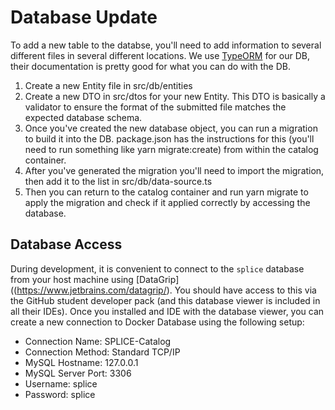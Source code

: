 # Database Update

To add a new table to the databse, you'll need to add information to several different files in several different locations. We use [TypeORM](https://typeorm.io/) for our DB, their documentation is pretty good for what you can do with the DB.

1. Create a new Entity file in src/db/entities
2. Create a new DTO in src/dtos for your new Entity. This DTO is basically a validator to ensure the format of the submitted file matches the expected database schema.
3. Once you've created the new database object, you can run a migration to build it into the DB. package.json has the instructions for this (you'll need to run something like yarn migrate:create) from within the catalog container.
4. After you've generated the migration you'll need to import the migration, then add it to the list in src/db/data-source.ts
5. Then you can return to the catalog container and run yarn migrate to apply the migration and check if it applied correctly by accessing the database.

## Database Access

During development, it is convenient to connect to the `splice` database from your host machine using [DataGrip]((https://www.jetbrains.com/datagrip/). You should have access to this via the GitHub student developer pack (and this database viewer is included in all their IDEs). Once you installed and IDE with the database viewer, you can create a new connection to Docker Database using the following setup:

- Connection Name: SPLICE-Catalog
- Connection Method: Standard TCP/IP
- MySQL Hostname: 127.0.0.1
- MySQL Server Port: 3306
- Username: splice
- Password: splice
